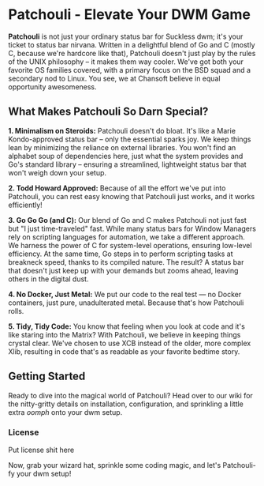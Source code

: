 # Patchouli - Elevate Your DWM Game

**Patchouli** is not just your ordinary status bar for Suckless dwm; it's your ticket to status bar nirvana. Written in a delightful blend of Go and C (mostly C, because we're hardcore like that), Patchouli doesn't just play by the rules of the UNIX philosophy – it makes them way cooler. We've got both your favorite OS families covered, with a primary focus on the BSD squad and a secondary nod to Linux. You see, we at Chansoft believe in equal opportunity awesomeness.

## What Makes Patchouli So Darn Special?

**1. Minimalism on Steroids:** Patchouli doesn't do bloat. It's like a Marie Kondo-approved status bar – only the essential sparks joy. We keep things lean by minimizing the reliance on external libraries. You won't find an alphabet soup of dependencies here, just what the system provides and Go's standard library – ensuring a streamlined, lightweight status bar that won't weigh down your setup.

**2. Todd Howard Approved:** Because of all the effort we've put into Patchouli, you can rest easy knowing that Patchouli just works, and it works efficiently!

**3. Go Go Go (and C):** Our blend of Go and C makes Patchouli not just fast but "I just time-traveled" fast. While many status bars for Window Managers rely on scripting languages for automation, we take a different approach. We harness the power of C for system-level operations, ensuring low-level efficiency. At the same time, Go steps in to perform scripting tasks at breakneck speed, thanks to its compiled nature. The result? A status bar that doesn't just keep up with your demands but zooms ahead, leaving others in the digital dust.

**4. No Docker, Just Metal:** We put our code to the real test — no Docker containers, just pure, unadulterated metal. Because that's how Patchouli rolls.

**5. Tidy, Tidy Code:** You know that feeling when you look at code and it's like staring into the Matrix? With Patchouli, we believe in keeping things crystal clear. We've chosen to use XCB instead of the older, more complex Xlib, resulting in code that's as readable as your favorite bedtime story.

## Getting Started

Ready to dive into the magical world of Patchouli? Head over to our wiki for the nitty-gritty details on installation, configuration, and sprinkling a little extra *oomph* onto your dwm setup.

### License

Put license shit here

Now, grab your wizard hat, sprinkle some coding magic, and let's Patchouli-fy your dwm setup!
